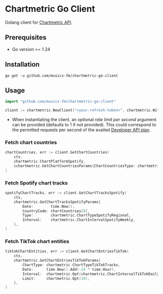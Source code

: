 # Chartmetric Go Client

Golang client for [Chartmetric API](https://api.chartmetric.com/apidoc/).

## Prerequisites

- Go version >= 1.24

## Installation

```
go get -u github.com/musicx-fm/chartmetric-go-client
```

## Usage

```go
import "github.com/musicx-fm/chartmetric-go-client"

client := chartmetric.NewClient("<your-refresh-token>", chartmetric.WithRateLimitPerSec(1))
```
- When instantiating the client, an optional _rate limit per second_ argument can be provided (defaults to 1 if not provided). This could correspond to the permitted requests per second of the availed [Developer API plan](https://chartmetric.com/pricing).

### Fetch chart countries

```go
chartCountries, err := client.GetChartCountries(
    ctx,
    chartmetric.ChartPlatformSpotify,
    &chartmetric.GetChartCountriesParams{ChartCountriesType: chartmetric.ChartCountriesTypeTracks},
)
```

### Fetch Spotify chart tracks

```go
spotifyChartTracks, err := client.GetChartTracksSpotify(
    ctx,
    chartmetric.GetChartTracksSpotifyParams{
        Date:        time.Now(),
        CountryCode: chartCountries[0],
        Type:        chartmetric.ChartTypeSpotifyRegional,
        Interval:    chartmetric.ChartIntervalSpotifyWeekly,
    },
)
```

### Fetch TikTok chart entities

```go
tiktokChartEntities, err := client.GetChartEntriesTikTok(
    ctx,
    chartmetric.GetChartEntriesTikTokParams{
        ChartType: chartmetric.ChartTypeTikTokTracks,
        Date:      time.Now().Add(-24 * time.Hour),
        Interval:  chartmetric.Opt(chartmetric.ChartIntervalTikTokDaily),
        Limit:     chartmetric.Opt(10),
    },
)
```